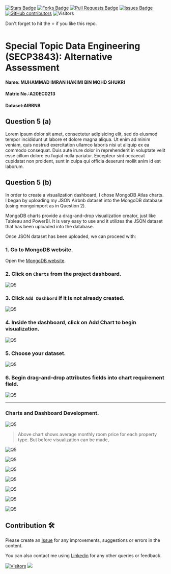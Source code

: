 <a href="https://github.com/drshahizan/SECP3843/stargazers"><img src="https://img.shields.io/github/stars/drshahizan/SECP3843" alt="Stars Badge"/></a>
<a href="https://github.com/drshahizan/SECP3843/network/members"><img src="https://img.shields.io/github/forks/drshahizan/SECP3843" alt="Forks Badge"/></a>
<a href="https://github.com/drshahizan/SECP3843/pulls"><img src="https://img.shields.io/github/issues-pr/drshahizan/SECP3843" alt="Pull Requests Badge"/></a>
<a href="https://github.com/drshahizan/SECP3843/issues"><img src="https://img.shields.io/github/issues/drshahizan/SECP3843" alt="Issues Badge"/></a>
<a href="https://github.com/drshahizan/SECP3843/graphs/contributors"><img alt="GitHub contributors" src="https://img.shields.io/github/contributors/drshahizan/SECP3843?color=2b9348"></a>
![Visitors](https://api.visitorbadge.io/api/visitors?path=https%3A%2F%2Fgithub.com%2Fdrshahizan%2FSECP3843&labelColor=%23d9e3f0&countColor=%23697689&style=flat)


Don't forget to hit the :star: if you like this repo.

# Special Topic Data Engineering (SECP3843): Alternative Assessment

#### Name: MUHAMMAD IMRAN HAKIMI BIN MOHD SHUKRI
#### Matric No.:A20EC0213
#### Dataset:AIRBNB

## Question 5 (a)
Lorem ipsum dolor sit amet, consectetur adipisicing elit, sed do eiusmod tempor incididunt ut labore et dolore magna aliqua. Ut enim ad minim veniam, quis nostrud exercitation ullamco laboris nisi ut aliquip ex ea commodo consequat. Duis aute irure dolor in reprehenderit in voluptate velit esse cillum dolore eu fugiat nulla pariatur. Excepteur sint occaecat cupidatat non proident, sunt in culpa qui officia deserunt mollit anim id est laborum.

## Question 5 (b)

In order to create a visualization dashboard, I chose MongoDB Atlas charts. I began by uploading my JSON Airbnb dataset into the MongoDB database (using mongoimport as in Question 2).  

MongoDB charts provide a drag-and-drop visualization creator, just like Tableau and PowerBI. It is very easy to use and it utilizes the JSON dataset that has been uploaded into the database.

Once JSON dataset has been uploaded, we can proceed with:

### 1. Go to MongoDB website.

Open the [MongoDB website](https://account.mongodb.com/account/login?_ga=2.62663724.188383531.1687805900-413483686.1685199079).

### 2. Click on `Charts` from the project dashboard.

![Q5](files/images/q5.4.png)


### 3. Click `Add Dashbord` if it is not already created.

![Q5](files/images/q5.5.png)


### 4. Inside the dashboard, click on Add Chart to begin visualization.

![Q5](files/images/q5.6.png)


### 5. Choose your dataset.

![Q5](files/images/q5.7.png)


### 6. Begin drag-and-drop attributes fields into chart requirement field.


![Q5](files/images/q5.8.png)

---

### Charts and Dashboard Development.



![Q5](files/images/chart1.png)

> Above chart shows average monthly room price for each property type. But before visualization can be made,

![Q5](files/images/chart3.png)

![Q5](files/images/chart4.png)

![Q5](files/images/chart5.png)


![Q5](files/images/chart6.png)

![Q5](files/images/chart7.png)


![Q5](files/images/chart8.png)

![Q5](files/images/chart9.png)




## Contribution 🛠️
Please create an [Issue](https://github.com/drshahizan/special-topic-data-engineering/issues) for any improvements, suggestions or errors in the content.

You can also contact me using [Linkedin](https://www.linkedin.com/in/drshahizan/) for any other queries or feedback.

[![Visitors](https://api.visitorbadge.io/api/visitors?path=https%3A%2F%2Fgithub.com%2Fdrshahizan&labelColor=%23697689&countColor=%23555555&style=plastic)](https://visitorbadge.io/status?path=https%3A%2F%2Fgithub.com%2Fdrshahizan)
![](https://hit.yhype.me/github/profile?user_id=81284918)





